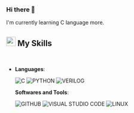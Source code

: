 ### Hi there 👋

I'm currently learning C language more.

## <img src="https://media2.giphy.com/media/QssGEmpkyEOhBCb7e1/giphy.gif?cid=ecf05e47a0n3gi1bfqntqmob8g9aid1oyj2wr3ds3mg700bl&rid=giphy.gif" width ="25"><b> My Skills</b>
<br>
<p align="center">

- **Languages**:
    
    ![C](https://img.shields.io/badge/C%20-%232370ED.svg?style=for-the-badge&logo=c&logoColor=white)
    ![PYTHON](https://img.shields.io/badge/Python%20-%2314354C.svg?style=for-the-badge&logo=python&logoColor=white)
    ![VERILOG](https://img.shields.io/badge/-VERILOG-violet&style=for-the-badge)

  **Softwares and Tools**:
    
    ![GITHUB](https://img.shields.io/badge/github-%23121011.svg?style=for-the-badge&logo=github&logoColor=white)
    ![VISUAL STUDIO CODE](https://img.shields.io/badge/Visual%20Studio%20Code-0078d7.svg?style=for-the-badge&logo=visual-studio-code&logoColor=white)
    ![LINUX](https://img.shields.io/badge/Linux-FCC624?style=for-the-badge&logo=linux&logoColor=black)
<br>

<!--
**Park-Judong/Park-Judong** is a ✨ _special_ ✨ repository because its `README.md` (this file) appears on your GitHub profile.

Here are some ideas to get you started:

- 🔭 I’m currently working on ...
- 🌱 I’m currently learning ...
- 👯 I’m looking to collaborate on ...
- 🤔 I’m looking for help with ...
- 💬 Ask me about ...
- 📫 How to reach me: ...
- 😄 Pronouns: ...
- ⚡ Fun fact: ...
-->
